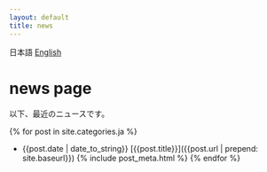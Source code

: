 ```yaml
---
layout: default
title: news
---
```

日本語
[English](index-en.html)

# news page
以下、最近のニュースです。

{% for post in site.categories.ja %}
- {{post.date | date_to_string}}
  [{{post.title}}]({{post.url | prepend: site.baseurl}})
{% include post_meta.html %}
{% endfor %}